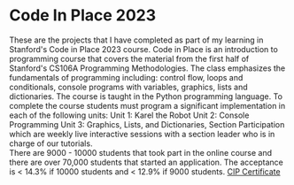 # Code In Place 2023
These are the projects that I have completed as part of my learning in Stanford's Code in Place 2023 course. 
Code in Place is an introduction to programming course that covers the material from the first half of Stanford's CS106A Programming Methodologies. 
The class emphasizes the fundamentals of programming including: control flow, loops and conditionals, console programs with variables, graphics, lists and dictionaries. 
The course is taught in the Python programming language. To complete the course students must program a significant implementation in each of the following units: Unit 1: Karel the Robot Unit 2: Console Programming Unit 3: Graphics, Lists, and Dictionaries, Section Participation which are weekly live interactive sessions with a section leader who is in charge of our tutorials.  
There are 9000 - 10000 students that took part in the online course and there are over 70,000 students that started an application. The acceptance is < 14.3% if 10000 students and < 12.9% if 9000 students.
[CIP Certificate](https://codeinplace.stanford.edu/cip3/certificate/payzjd)

